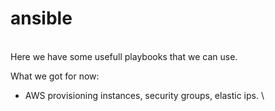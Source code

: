 # ansible
\
Here we have some usefull playbooks that we can use.

What we got for now:

- AWS provisioning instances, security groups, elastic ips.
\
